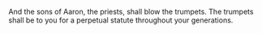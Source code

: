 And the sons of Aaron, the priests, shall blow the trumpets. The trumpets shall be to you for a perpetual statute throughout your generations.
